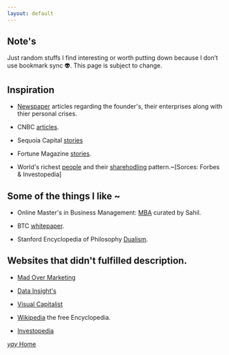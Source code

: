 ```yaml
---
layout: default
---
```


## Note's

Just random stuffs I find interesting or worth putting down because I don’t use bookmark sync 👽. This page is subject to change.


## Inspiration

*  [Newspaper](https://srterm.github.io/srt/newspaper.html) articles regarding the founder's, their enterprises along with thier personal crises.

*  CNBC [articles](https://srterm.github.io/srt/company.html).

*  Sequoia Capital [stories](https://www.sequoiacap.com/india/) 

*  Fortune Magazine [stories](https://linktr.ee/fortuneindia).

*  World's richest [people](https://www.forbes.com/real-time-billionaires/#149c9fe03d78) and their [sharehodling](https://www.investopedia.com/articles/investing/012715/5-richest-people-world.asp) pattern.~[Sorces: Forbes & Investopedia]


## Some of the things I like ~

*  Online Master's in Business Management: [MBA](https://www.learnwithpinglr.com/free-mba-list) curated by Sahil.

*  BTC [whitepaper](https://bitcoin.org/bitcoin.pdf).
 
*  Stanford Encyclopedia of Philosophy [Dualism](https://plato.stanford.edu/entries/dualism/).


## Websites that didn't fulfilled description.

*  [Mad Over Marketing](https://mad-over-marketing.com/) 

*  [Data Insight's](https://www.thebizdom.in/)

*  [Visual Capitalist](https://www.visualcapitalist.com/)

*  [Wikipedia](https://www.wikipedia.org/) the free Encyclopedia.

*  [Investopedia](https://www.investopedia.com/)


[ _yay_ Home](https://srterm.github.io/srt/)
